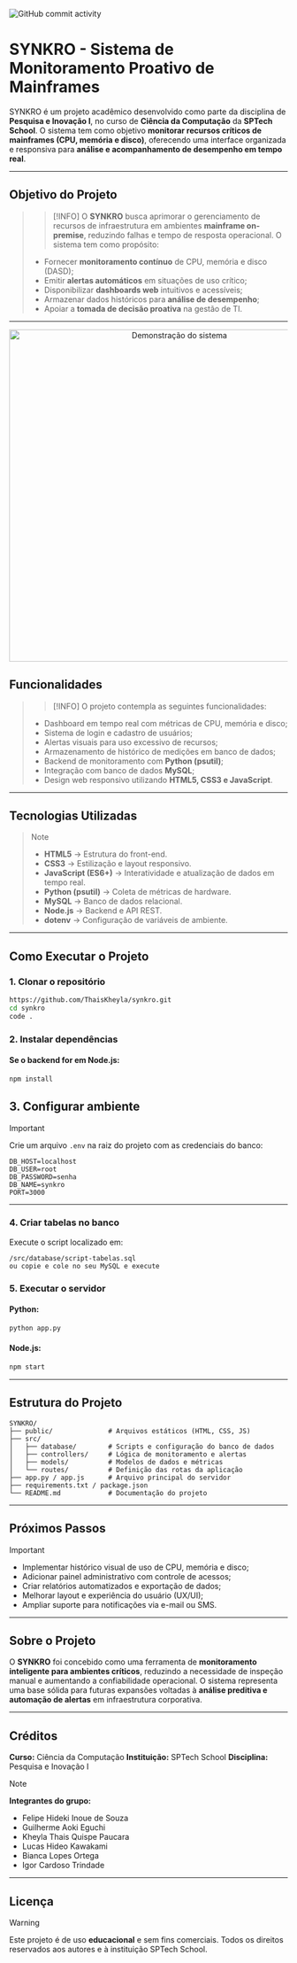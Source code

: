 ![GitHub commit activity](https://img.shields.io/github/commit-activity/m/ThaisKheyla/synkro?style=flat-square)

# SYNKRO - Sistema de Monitoramento Proativo de Mainframes

SYNKRO é um projeto acadêmico desenvolvido como parte da disciplina de **Pesquisa e Inovação I**, no curso de **Ciência da Computação** da **SPTech School**.
O sistema tem como objetivo **monitorar recursos críticos de mainframes (CPU, memória e disco)**, oferecendo uma interface organizada e responsiva para **análise e acompanhamento de desempenho em tempo real**.

---

## Objetivo do Projeto

>>[!INFO]
> O **SYNKRO** busca aprimorar o gerenciamento de recursos de infraestrutura em ambientes **mainframe on-premise**, reduzindo falhas e tempo de resposta operacional.
> O sistema tem como propósito:
>
> * Fornecer **monitoramento contínuo** de CPU, memória e disco (DASD);
> * Emitir **alertas automáticos** em situações de uso crítico;
> * Disponibilizar **dashboards web** intuitivos e acessíveis;
> * Armazenar dados históricos para **análise de desempenho**;
> * Apoiar a **tomada de decisão proativa** na gestão de TI.

---
<p align="center">
  <img src="website/public/midia/servidor.gif" alt="Demonstração do sistema" width="600">
</p>


## Funcionalidades

>> [!INFO]
> O projeto contempla as seguintes funcionalidades:
>
> * Dashboard em tempo real com métricas de CPU, memória e disco;
> * Sistema de login e cadastro de usuários;
> * Alertas visuais para uso excessivo de recursos;
> * Armazenamento de histórico de medições em banco de dados;
> * Backend de monitoramento com **Python (psutil)**;
> * Integração com banco de dados **MySQL**;
> * Design web responsivo utilizando **HTML5, CSS3 e JavaScript**.

---

## Tecnologias Utilizadas

>> [!NOTE]
>
> * **HTML5** → Estrutura do front-end.
> * **CSS3** → Estilização e layout responsivo.
> * **JavaScript (ES6+)** → Interatividade e atualização de dados em tempo real.
> * **Python (psutil)** → Coleta de métricas de hardware.
> * **MySQL** → Banco de dados relacional.
> * **Node.js** → Backend e API REST.
> * **dotenv** → Configuração de variáveis de ambiente.

---

## Como Executar o Projeto

### 1. Clonar o repositório

```bash
https://github.com/ThaisKheyla/synkro.git
cd synkro
code .
```

### 2. Instalar dependências
#### Se o backend for em Node.js:

```bash
npm install
```

## 3. Configurar ambiente

> [!IMPORTANT]
>
> Crie um arquivo `.env` na raiz do projeto com as credenciais do banco:

```
DB_HOST=localhost
DB_USER=root
DB_PASSWORD=senha
DB_NAME=synkro
PORT=3000
```
---

### 4. Criar tabelas no banco

Execute o script localizado em:

```
/src/database/script-tabelas.sql
ou copie e cole no seu MySQL e execute
```

### 5. Executar o servidor

#### Python:

```bash
python app.py
```

#### Node.js:

```bash
npm start
```

---

## Estrutura do Projeto

```plaintext
SYNKRO/
├── public/              # Arquivos estáticos (HTML, CSS, JS)
├── src/
│   ├── database/        # Scripts e configuração do banco de dados
│   ├── controllers/     # Lógica de monitoramento e alertas
│   ├── models/          # Modelos de dados e métricas
│   └── routes/          # Definição das rotas da aplicação
├── app.py / app.js      # Arquivo principal do servidor
├── requirements.txt / package.json
└── README.md            # Documentação do projeto
```

---

## Próximos Passos

> [!IMPORTANT]
>
> * Implementar histórico visual de uso de CPU, memória e disco;
> * Adicionar painel administrativo com controle de acessos;
> * Criar relatórios automatizados e exportação de dados;
> * Melhorar layout e experiência do usuário (UX/UI);
> * Ampliar suporte para notificações via e-mail ou SMS.

---

## Sobre o Projeto

O **SYNKRO** foi concebido como uma ferramenta de **monitoramento inteligente para ambientes críticos**, reduzindo a necessidade de inspeção manual e aumentando a confiabilidade operacional.
O sistema representa uma base sólida para futuras expansões voltadas à **análise preditiva e automação de alertas** em infraestrutura corporativa.

---

## Créditos

**Curso:** Ciência da Computação
**Instituição:** SPTech School
**Disciplina:** Pesquisa e Inovação I

> [!NOTE]
> **Integrantes do grupo:**
>
> * Felipe Hideki Inoue de Souza 
> * Guilherme Aoki Eguchi
> * Kheyla Thais Quispe Paucara
> * Lucas Hideo Kawakami
> * Bianca Lopes Ortega
> * Igor Cardoso Trindade

---

## Licença

> [!WARNING]
> Este projeto é de uso **educacional** e sem fins comerciais.
> Todos os direitos reservados aos autores e à instituição SPTech School.



